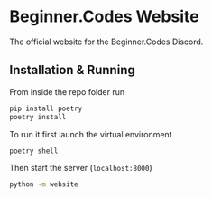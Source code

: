 # Beginner.Codes Website

The official website for the Beginner.Codes Discord.

## Installation & Running

From inside the repo folder run
```sh
pip install poetry
poetry install
```
To run it first launch the virtual environment
```sh
poetry shell
```
Then start the server (`localhost:8000`)
```sh
python -m website
```
